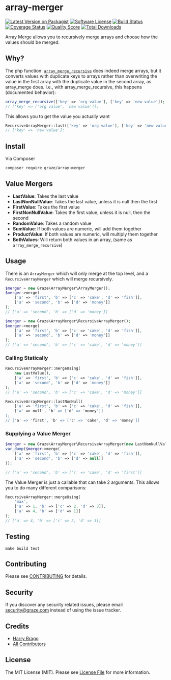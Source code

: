 # array-merger

[![Latest Version on Packagist](https://img.shields.io/packagist/v/graze/array-merger.svg?style=flat-square)](https://packagist.org/packages/graze/array-merger)
[![Software License](https://img.shields.io/badge/license-MIT-brightgreen.svg?style=flat-square)](LICENSE.md)
[![Build Status](https://img.shields.io/travis/graze/array-merger/master.svg?style=flat-square)](https://travis-ci.org/graze/array-merger)
[![Coverage Status](https://img.shields.io/scrutinizer/coverage/g/graze/array-merger.svg?style=flat-square)](https://scrutinizer-ci.com/g/graze/array-merger/code-structure)
[![Quality Score](https://img.shields.io/scrutinizer/g/graze/array-merger.svg?style=flat-square)](https://scrutinizer-ci.com/g/graze/array-merger)
[![Total Downloads](https://img.shields.io/packagist/dt/graze/array-merger.svg?style=flat-square)](https://packagist.org/packages/graze/array-merger)

Array Merge allows you to recursively merge arrays and choose how the values should be merged.

## Why?

The php function: [`array_merge_recursive`](http://php.net/manual/en/function.array-merge-recursive.php)
does indeed merge arrays, but it converts values with duplicate keys to arrays rather than overwriting the value in
the first array with the duplicate value in the second array, as array_merge does. I.e., with array_merge_recursive,
this happens (documented behavior):

```php
array_merge_recursive(['key' => 'org value'], ['key' => 'new value']);
// ['key' => ['org value', 'new value']];
```

This allows you to get the value you actually want

```php
RecursiveArrayMerger::last(['key' => 'org value'], ['key' => 'new value']);
// ['key' => 'new value'];
```

## Install

Via Composer

```bash
composer require graze/array-merger
```

## Value Mergers

- **LastValue**: Takes the last value
- **LastNonNullValue**: Takes the last value, unless it is null then the first
- **FirstValue**: Takes the first value
- **FirstNonNullValue**: Takes the first value, unless it is null, then the second
- **RandomValue**: Takes a random value
- **SumValue**: If both values are numeric, will add them together
- **ProductValue**: If both values are numeric, will multiply them together
- **BothValues**: Will return both values in an array, (same as `array_merge_recursive`)

## Usage

There is an `ArrayMerger` which will only merge at the top level, and a `RecursiveArrayMerger` which will merge
recursively.

```php
$merger = new Graze\ArrayMerger\ArrayMerger();
$merger->merge(
    ['a' => 'first', 'b' => ['c' => 'cake', 'd' => 'fish']],
    ['a' => 'second', 'b' => ['d' => 'money']]
);
// ['a' => 'second', 'b' => ['d' => 'money']]

$merger = new Graze\ArrayMerger\RecursiveArrayMerger();
$merger->merge(
    ['a' => 'first', 'b' => ['c' => 'cake', 'd' => 'fish']],
    ['a' => 'second', 'b' => ['d' => 'money']]
);
// ['a' => 'second', 'b' => ['c' => 'cake', 'd' => 'money']]
```

### Calling Statically

```php
RecursiveArrayMerger::mergeUsing(
    new LastValue(),
    ['a' => 'first', 'b' => ['c' => 'cake', 'd' => 'fish']],
    ['a' => 'second', 'b' => ['d' => 'money']]
);
// ['a' => 'second', 'b' => ['c' => 'cake', 'd' => 'money']]

RecursiveArrayMerger::lastNonNull(
    ['a' => 'first', 'b' => ['c' => 'cake', 'd' => 'fish']],
    ['a' => null', 'b' => ['d' => 'money']]
);
// ['a' => 'first', 'b' => ['c' => 'cake', 'd' => 'money']]
```

### Supplying a Value Merger

```php
$merger = new Graze\ArrayMerger\RecursiveArrayMerger(new LastNonNullValue());
var_dump($merger->merge(
    ['a' => 'first', 'b' => ['c' => 'cake', 'd' => 'fish']],
    ['a' => 'second', 'b' => ['d' => null]]
));

// ['a' => 'second', 'b' => ['c' => 'cake', 'd' => 'first']]
```

The Value Merger is just a callable that can take 2 arguments. This allows you to do many different comparisons:

```php
RecursiveArrayMerger::mergeUsing(
    'max',
    ['a' => 1, 'b' => ['c' => 2, 'd' => 3]],
    ['a' => 4, 'b' => ['d' => 1]]
);
// ['a' => 4, 'b' => ['c' => 2, 'd' => 3]]
```

## Testing

```shell
make build test
```

## Contributing

Please see [CONTRIBUTING](CONTRIBUTING.md) for details.

## Security

If you discover any security related issues, please email security@graze.com instead of using the issue tracker.

## Credits

- [Harry Bragg](https://github.com/h-bragg)
- [All Contributors](../../contributors)

## License

The MIT License (MIT). Please see [License File](LICENSE) for more information.

